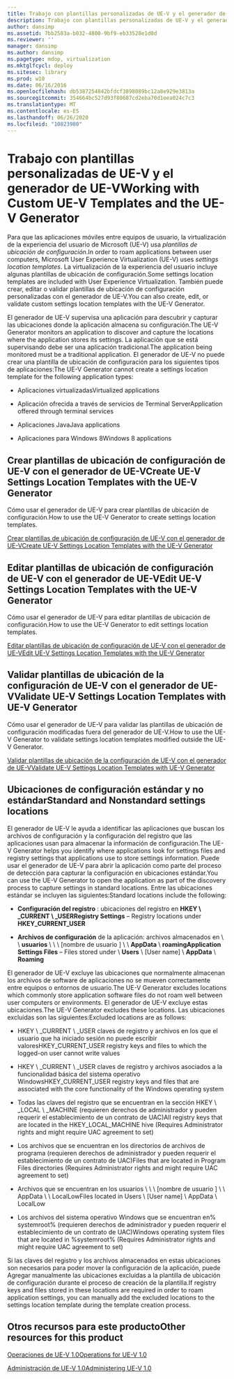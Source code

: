 ```yaml
---
title: Trabajo con plantillas personalizadas de UE-V y el generador de UE-V
description: Trabajo con plantillas personalizadas de UE-V y el generador de UE-V
author: dansimp
ms.assetid: 7bb2583a-b032-4800-9bf9-eb33528e1d0d
ms.reviewer: ''
manager: dansimp
ms.author: dansimp
ms.pagetype: mdop, virtualization
ms.mktglfcycl: deploy
ms.sitesec: library
ms.prod: w10
ms.date: 06/16/2016
ms.openlocfilehash: db5387254842bfdcf3898089bc12a8e929e3813a
ms.sourcegitcommit: 354664bc527d93f80687cd2eba70d1eea024c7c3
ms.translationtype: MT
ms.contentlocale: es-ES
ms.lasthandoff: 06/26/2020
ms.locfileid: "10823980"
---
```

# <span data-ttu-id="3d031-103">Trabajo con plantillas personalizadas de UE-V y el generador de UE-V</span><span class="sxs-lookup"><span data-stu-id="3d031-103">Working with Custom UE-V Templates and the UE-V Generator</span></span>


<span data-ttu-id="3d031-104">Para que las aplicaciones móviles entre equipos de usuario, la virtualización de la experiencia del usuario de Microsoft (UE-V) usa *plantillas de ubicación de configuración*.</span><span class="sxs-lookup"><span data-stu-id="3d031-104">In order to roam applications between user computers, Microsoft User Experience Virtualization (UE-V) uses *settings location templates*.</span></span> <span data-ttu-id="3d031-105">La virtualización de la experiencia del usuario incluye algunas plantillas de ubicación de configuración.</span><span class="sxs-lookup"><span data-stu-id="3d031-105">Some settings location templates are included with User Experience Virtualization.</span></span> <span data-ttu-id="3d031-106">También puede crear, editar o validar plantillas de ubicación de configuración personalizadas con el generador de UE-V.</span><span class="sxs-lookup"><span data-stu-id="3d031-106">You can also create, edit, or validate custom settings location templates with the UE-V Generator.</span></span>

<span data-ttu-id="3d031-107">El generador de UE-V supervisa una aplicación para descubrir y capturar las ubicaciones donde la aplicación almacena su configuración.</span><span class="sxs-lookup"><span data-stu-id="3d031-107">The UE-V Generator monitors an application to discover and capture the locations where the application stores its settings.</span></span> <span data-ttu-id="3d031-108">La aplicación que se está supervisando debe ser una aplicación tradicional.</span><span class="sxs-lookup"><span data-stu-id="3d031-108">The application being monitored must be a traditional application.</span></span> <span data-ttu-id="3d031-109">El generador de UE-V no puede crear una plantilla de ubicación de configuración para los siguientes tipos de aplicaciones:</span><span class="sxs-lookup"><span data-stu-id="3d031-109">The UE-V Generator cannot create a settings location template for the following application types:</span></span>

-   <span data-ttu-id="3d031-110">Aplicaciones virtualizadas</span><span class="sxs-lookup"><span data-stu-id="3d031-110">Virtualized applications</span></span>

-   <span data-ttu-id="3d031-111">Aplicación ofrecida a través de servicios de Terminal Server</span><span class="sxs-lookup"><span data-stu-id="3d031-111">Application offered through terminal services</span></span>

-   <span data-ttu-id="3d031-112">Aplicaciones Java</span><span class="sxs-lookup"><span data-stu-id="3d031-112">Java applications</span></span>

-   <span data-ttu-id="3d031-113">Aplicaciones para Windows 8</span><span class="sxs-lookup"><span data-stu-id="3d031-113">Windows 8 applications</span></span>

## <span data-ttu-id="3d031-114">Crear plantillas de ubicación de configuración de UE-V con el generador de UE-V</span><span class="sxs-lookup"><span data-stu-id="3d031-114">Create UE-V Settings Location Templates with the UE-V Generator</span></span>


<span data-ttu-id="3d031-115">Cómo usar el generador de UE-V para crear plantillas de ubicación de configuración.</span><span class="sxs-lookup"><span data-stu-id="3d031-115">How to use the UE-V Generator to create settings location templates.</span></span>

[<span data-ttu-id="3d031-116">Crear plantillas de ubicación de configuración de UE-V con el generador de UE-V</span><span class="sxs-lookup"><span data-stu-id="3d031-116">Create UE-V Settings Location Templates with the UE-V Generator</span></span>](create-ue-v-settings-location-templates-with-the-ue-v-generator.md)

## <span data-ttu-id="3d031-117">Editar plantillas de ubicación de configuración de UE-V con el generador de UE-V</span><span class="sxs-lookup"><span data-stu-id="3d031-117">Edit UE-V Settings Location Templates with the UE-V Generator</span></span>


<span data-ttu-id="3d031-118">Cómo usar el generador de UE-V para editar plantillas de ubicación de configuración.</span><span class="sxs-lookup"><span data-stu-id="3d031-118">How to use the UE-V Generator to edit settings location templates.</span></span>

[<span data-ttu-id="3d031-119">Editar plantillas de ubicación de configuración de UE-V con el generador de UE-V</span><span class="sxs-lookup"><span data-stu-id="3d031-119">Edit UE-V Settings Location Templates with the UE-V Generator</span></span>](edit-ue-v-settings-location-templates-with-the-ue-v-generator.md)

## <span data-ttu-id="3d031-120">Validar plantillas de ubicación de la configuración de UE-V con el generador de UE-V</span><span class="sxs-lookup"><span data-stu-id="3d031-120">Validate UE-V Settings Location Templates with UE-V Generator</span></span>


<span data-ttu-id="3d031-121">Cómo usar el generador de UE-V para validar las plantillas de ubicación de configuración modificadas fuera del generador de UE-V.</span><span class="sxs-lookup"><span data-stu-id="3d031-121">How to use the UE-V Generator to validate settings location templates modified outside the UE-V Generator.</span></span>

[<span data-ttu-id="3d031-122">Validar plantillas de ubicación de la configuración de UE-V con el generador de UE-V</span><span class="sxs-lookup"><span data-stu-id="3d031-122">Validate UE-V Settings Location Templates with UE-V Generator</span></span>](validate-ue-v-settings-location-templates-with-ue-v-generator.md)

## <a href="" id="bkmk-standardnonstandardsettingslocations"></a><span data-ttu-id="3d031-123">Ubicaciones de configuración estándar y no estándar</span><span class="sxs-lookup"><span data-stu-id="3d031-123">Standard and Nonstandard settings locations</span></span>


<span data-ttu-id="3d031-124">El generador de UE-V le ayuda a identificar las aplicaciones que buscan los archivos de configuración y la configuración del registro que las aplicaciones usan para almacenar la información de configuración.</span><span class="sxs-lookup"><span data-stu-id="3d031-124">The UE-V Generator helps you identify where applications look for settings files and registry settings that applications use to store settings information.</span></span> <span data-ttu-id="3d031-125">Puede usar el generador de UE-V para abrir la aplicación como parte del proceso de detección para capturar la configuración en ubicaciones estándar.</span><span class="sxs-lookup"><span data-stu-id="3d031-125">You can use the UE-V Generator to open the application as part of the discovery process to capture settings in standard locations.</span></span> <span data-ttu-id="3d031-126">Entre las ubicaciones estándar se incluyen las siguientes:</span><span class="sxs-lookup"><span data-stu-id="3d031-126">Standard locations include the following:</span></span>

-   <span data-ttu-id="3d031-127">**Configuración del registro** : ubicaciones del registro en **HKEY \ _CURRENT \ _USER**</span><span class="sxs-lookup"><span data-stu-id="3d031-127">**Registry Settings** – Registry locations under **HKEY\_CURRENT\_USER**</span></span>

-   <span data-ttu-id="3d031-128">**Archivos de configuración** de la aplicación: archivos almacenados en \ \ **usuarios** \ \ \ [nombre de usuario \] \ \ **AppData**  \\  **roaming**</span><span class="sxs-lookup"><span data-stu-id="3d031-128">**Application Settings Files** – Files stored under \\ **Users** \\ \[User name\] \\ **AppData** \\ **Roaming**</span></span>

<span data-ttu-id="3d031-129">El generador de UE-V excluye las ubicaciones que normalmente almacenan los archivos de software de aplicaciones no se mueven correctamente entre equipos o entornos de usuario.</span><span class="sxs-lookup"><span data-stu-id="3d031-129">The UE-V Generator excludes locations which commonly store application software files do not roam well between user computers or environments.</span></span> <span data-ttu-id="3d031-130">El generador de UE-V excluye estas ubicaciones.</span><span class="sxs-lookup"><span data-stu-id="3d031-130">The UE-V Generator excludes these locations.</span></span> <span data-ttu-id="3d031-131">Las ubicaciones excluidas son las siguientes:</span><span class="sxs-lookup"><span data-stu-id="3d031-131">Excluded locations are as follows:</span></span>

-   <span data-ttu-id="3d031-132">HKEY \ _CURRENT \ _USER claves de registro y archivos en los que el usuario que ha iniciado sesión no puede escribir valores</span><span class="sxs-lookup"><span data-stu-id="3d031-132">HKEY\_CURRENT\_USER registry keys and files to which the logged-on user cannot write values</span></span>

-   <span data-ttu-id="3d031-133">HKEY \ _CURRENT \ _USER claves de registro y archivos asociados a la funcionalidad básica del sistema operativo Windows</span><span class="sxs-lookup"><span data-stu-id="3d031-133">HKEY\_CURRENT\_USER registry keys and files that are associated with the core functionality of the Windows operating system</span></span>

-   <span data-ttu-id="3d031-134">Todas las claves del registro que se encuentran en la sección HKEY \ _LOCAL \ _MACHINE (requieren derechos de administrador y pueden requerir el establecimiento de un contrato de UAC)</span><span class="sxs-lookup"><span data-stu-id="3d031-134">All registry keys that are located in the HKEY\_LOCAL\_MACHINE hive (Requires Administrator rights and might require UAC agreement to set)</span></span>

-   <span data-ttu-id="3d031-135">Los archivos que se encuentran en los directorios de archivos de programa (requieren derechos de administrador y pueden requerir el establecimiento de un contrato de UAC)</span><span class="sxs-lookup"><span data-stu-id="3d031-135">Files that are located in Program Files directories (Requires Administrator rights and might require UAC agreement to set)</span></span>

-   <span data-ttu-id="3d031-136">Archivos que se encuentran en los usuarios \ \ \ [nombre de usuario \] \ \ AppData \ \ LocalLow</span><span class="sxs-lookup"><span data-stu-id="3d031-136">Files located in Users \\ \[User name\] \\ AppData \\ LocalLow</span></span>

-   <span data-ttu-id="3d031-137">Los archivos del sistema operativo Windows que se encuentran en% systemroot% (requieren derechos de administrador y pueden requerir el establecimiento de un contrato de UAC)</span><span class="sxs-lookup"><span data-stu-id="3d031-137">Windows operating system files that are located in %systemroot% (Requires Administrator rights and might require UAC agreement to set)</span></span>

<span data-ttu-id="3d031-138">Si las claves del registro y los archivos almacenados en estas ubicaciones son necesarios para poder mover la configuración de la aplicación, puede Agregar manualmente las ubicaciones excluidas a la plantilla de ubicación de configuración durante el proceso de creación de la plantilla.</span><span class="sxs-lookup"><span data-stu-id="3d031-138">If registry keys and files stored in these locations are required in order to roam application settings, you can manually add the excluded locations to the settings location template during the template creation process.</span></span>

## <span data-ttu-id="3d031-139">Otros recursos para este producto</span><span class="sxs-lookup"><span data-stu-id="3d031-139">Other resources for this product</span></span>


[<span data-ttu-id="3d031-140">Operaciones de UE-V 1.0</span><span class="sxs-lookup"><span data-stu-id="3d031-140">Operations for UE-V 1.0</span></span>](operations-for-ue-v-10.md)

[<span data-ttu-id="3d031-141">Administración de UE-V 1.0</span><span class="sxs-lookup"><span data-stu-id="3d031-141">Administering UE-V 1.0</span></span>](administering-ue-v-10.md)

 

 





